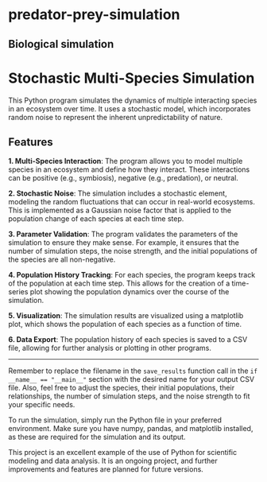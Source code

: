 # predator-prey-simulation
Biological simulation
---

# Stochastic Multi-Species Simulation

This Python program simulates the dynamics of multiple interacting species in an ecosystem over time. It uses a stochastic model, which incorporates random noise to represent the inherent unpredictability of nature. 

## Features

**1. Multi-Species Interaction**: The program allows you to model multiple species in an ecosystem and define how they interact. These interactions can be positive (e.g., symbiosis), negative (e.g., predation), or neutral.

**2. Stochastic Noise**: The simulation includes a stochastic element, modeling the random fluctuations that can occur in real-world ecosystems. This is implemented as a Gaussian noise factor that is applied to the population change of each species at each time step.

**3. Parameter Validation**: The program validates the parameters of the simulation to ensure they make sense. For example, it ensures that the number of simulation steps, the noise strength, and the initial populations of the species are all non-negative.

**4. Population History Tracking**: For each species, the program keeps track of the population at each time step. This allows for the creation of a time-series plot showing the population dynamics over the course of the simulation.

**5. Visualization**: The simulation results are visualized using a matplotlib plot, which shows the population of each species as a function of time.

**6. Data Export**: The population history of each species is saved to a CSV file, allowing for further analysis or plotting in other programs.

---

Remember to replace the filename in the `save_results` function call in the `if __name__ == "__main__"` section with the desired name for your output CSV file. Also, feel free to adjust the species, their initial populations, their relationships, the number of simulation steps, and the noise strength to fit your specific needs.

To run the simulation, simply run the Python file in your preferred environment. Make sure you have numpy, pandas, and matplotlib installed, as these are required for the simulation and its output. 

This project is an excellent example of the use of Python for scientific modeling and data analysis. It is an ongoing project, and further improvements and features are planned for future versions.
